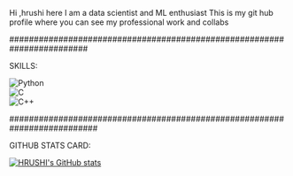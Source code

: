 Hi ,hrushi here
I am a data scientist and  ML enthusiast
This is my git hub profile where you can see my professional work and collabs


########################################################################


SKILLS:


![Python](https://img.shields.io/badge/-Python-3776AB?style=for-the-badge&logo=python&logoColor=white)  
![C](https://img.shields.io/badge/-C-00599C?style=for-the-badge&logo=c&logoColor=white)  
![C++](https://img.shields.io/badge/-C++-00599C?style=for-the-badge&logo=cplusplus&logoColor=white)  


##########################################################################


GITHUB STATS CARD:



[![HRUSHI's GitHub stats](https://github-readme-stats.vercel.app/api?username=hrushijiyyan)](https://github.com/anuraghazra/github-readme-stats)
